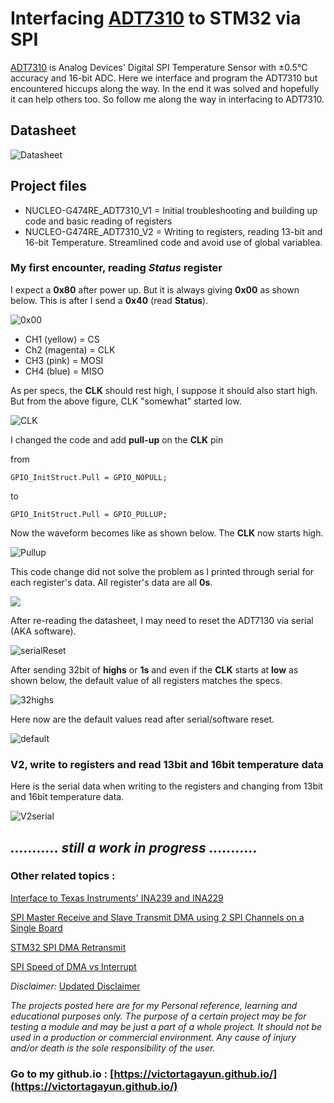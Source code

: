# Interfacing [ADT7310](https://www.analog.com/media/en/technical-documentation/data-sheets/adt7310.pdf) to STM32 via SPI

[ADT7310](https://www.analog.com/media/en/technical-documentation/data-sheets/adt7310.pdf) is Analog Devices' Digital SPI Temperature Sensor with ±0.5°C accuracy and 16-bit ADC. Here we interface and program the ADT7310 but encountered hiccups along the way. In the end it was solved and hopefully it can help others too. So follow me along the way in interfacing to ADT7310.

## Datasheet

![Datasheet](https://github.com/VictorTagayun/STM32_ADT7310/blob/main/photos/datasheet00.png)

## Project files  

* NUCLEO-G474RE_ADT7310_V1  = Initial troubleshooting and building up code and basic reading of registers
* NUCLEO-G474RE_ADT7310_V2  = Writing to registers, reading 13-bit and 16-bit Temperature. Streamlined code and avoid use of global variablea.

### My first encounter, reading ***Status*** register

I expect a **0x80** after power up. But it is always giving **0x00** as shown below. This is after I send a **0x40** (read **Status**).

![0x00](https://github.com/VictorTagayun/STM32_ADT7310/blob/main/photos/20240209_000229.jpg)

* CH1 (yellow)   = CS
* Ch2 (magenta)  = CLK
* CH3 (pink)     = MOSI
* CH4 (blue)     = MISO

As per specs, the **CLK** should rest high, I suppose it should also start high. But from the above figure, CLK "somewhat" started low.

![CLK](https://github.com/VictorTagayun/STM32_ADT7310/blob/main/photos/datasheet01.png)

I changed the code and add **pull-up** on the **CLK** pin

from
```
GPIO_InitStruct.Pull = GPIO_NOPULL;
```
to 
```
GPIO_InitStruct.Pull = GPIO_PULLUP;
```

Now the waveform becomes like as shown below. The **CLK** now starts high.

![Pullup](https://github.com/VictorTagayun/STM32_ADT7310/blob/main/photos/20240209_001324.jpg)


This code change did not solve the problem as I printed through serial for each register's data. All register's data are all **0s**.

![](https://github.com/VictorTagayun/STM32_ADT7310/blob/main/photos/Serial01.png)

After re-reading the datasheet, I may need to reset the ADT7130 via serial (AKA software).

![serialReset](https://github.com/VictorTagayun/STM32_ADT7310/blob/main/photos/datasheet02.png)

After sending 32bit of **highs** or **1s** and even if the **CLK** starts at **low** as shown below, the default value of all registers matches the specs.

![32highs](https://github.com/VictorTagayun/STM32_ADT7310/blob/main/photos/20240209_001953.jpg)

Here now are the default values read after serial/software reset.

![default](https://github.com/VictorTagayun/STM32_ADT7310/blob/main/photos/Serial02.png)


### V2, write to registers and read 13bit and 16bit temperature data

Here is the serial data when writing to the registers and changing from 13bit and 16bit temperature data.

![V2serial](https://github.com/VictorTagayun/STM32_ADT7310/blob/main/photos/Serial03.png)

## ***........... still a work in progress  ...........***


### Other related topics : 

[Interface to Texas Instruments' INA239 and INA229](https://github.com/VictorTagayun/STM32_INA239-INA229)

[SPI Master Receive and Slave Transmit DMA using 2 SPI Channels on a Single Board](https://github.com/VictorTagayun/STM32_SPI-Master-RX-DMA_SingleBoard)

[STM32 SPI DMA Retransmit](https://github.com/VictorTagayun/STM32_SPI_DMA_Retransmit)

[SPI Speed of DMA vs Interrupt](https://github.com/VictorTagayun/SPI_DMA_VS_Interrupt)

*Disclaimer:*
[Updated Disclaimer](https://github.com/VictorTagayun/GlobalDisclaimer)

*The projects posted here are for my Personal reference, learning and educational purposes only.*
*The purpose of a certain project may be for testing a module and may be just a part of a whole project.*
*It should not be used in a production or commercial environment.*
*Any cause of injury and/or death is the sole responsibility of the user.*

### Go to my github.io : [https://victortagayun.github.io/](https://victortagayun.github.io/)
